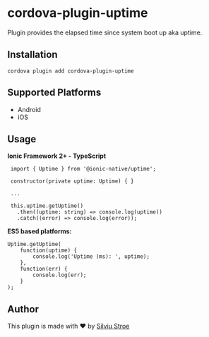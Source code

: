 

# cordova-plugin-uptime

Plugin provides the elapsed time since system boot up aka uptime.

## Installation

    cordova plugin add cordova-plugin-uptime

## Supported Platforms

  - Android
  - iOS

## Usage

**Ionic Framework 2+ - TypeScript**

     import { Uptime } from '@ionic-native/uptime';  
      
     constructor(private uptime: Uptime) { }  
     
     ...  
      
     this.uptime.getUptime()  
       .then((uptime: string) => console.log(uptime))  
       .catch((error) => console.log(error));  
**ES5 based platforms:**

    Uptime.getUptime(
        function(uptime) { 
            console.log('Uptime (ms): ', uptime);
        },
        function(err) {  
            console.log(err);
        }
    );

## Author
This plugin is made with :heart: by [Silviu Stroe](https://silviu-s.com/)
